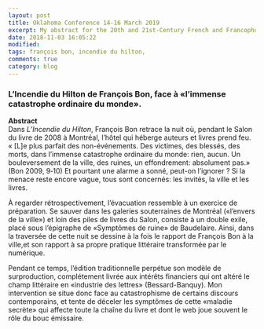 ```yaml
---
layout: post
title: Oklahoma Conference 14-16 March 2019
excerpt: My abstract for the 20th and 21st-Century French and Francophone Studies International Colloquium, in Oklahoma City, 14-16 March 2019    
date: 2018-11-03 16:05:22
modified:  
tags: françois bon, incendie du hilton,  
comments: true
category: blog
---
```



### L’Incendie du Hilton de François Bon, face à «l’immense catastrophe ordinaire du monde».

**Abstract**  
Dans _L’Incendie du Hilton_, François Bon retrace la nuit où, pendant le Salon du livre de 2008 à Montréal, l’hôtel qui héberge auteurs et livres prend feu. « [L]e plus parfait des non-événements. Des victimes, des blessés, des morts, dans l’immense catastrophe ordinaire du monde: rien, aucun. Un bouleversement de la ville, des ruines, un effondrement: absolument pas.» (Bon 2009, 9‑10) Et pourtant une alarme a sonné, peut-on l’ignorer ? Si la menace reste encore vague, tous sont concernés: les invités, la ville et les livres.

À regarder rétrospectivement, l’évacuation ressemble à un exercice de préparation. Se sauver dans les galeries souterraines de Montréal («l’envers de la ville») et loin des piles de livres du Salon, consiste à un double exile, placé sous l’épigraphe de «Symptômes de ruine» de Baudelaire. Ainsi, dans la traversée de cette nuit se dessine à la fois le rapport de François Bon à la ville,et son rapport à sa propre pratique littéraire transformée par le numérique.

Pendant ce temps, l’édition traditionnelle perpétue son modèle de surproduction, complétement livrée aux intérêts financiers qui ont altéré le champ littéraire en «industrie des lettres» (Bessard-Banquy). Mon intervention se situe donc face au catastrophisme de certains discours contemporains, et tente de déceler les symptômes de cette «maladie secrète» qui affecte toute la chaîne du livre et dont le web joue souvent le rôle du bouc émissaire.
